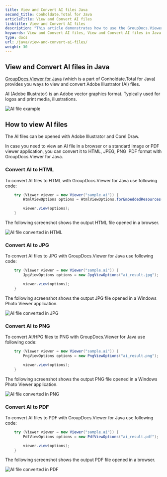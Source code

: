 ```yaml
---
title: View and Convert AI files Java
second_title: Conholdate.Total for Java
articleTitle: View and Convert AI files
linktitle: View and Convert AI files
description: "This article demonstrates how to use the GroupDocs.Viewer Java API (which is a part of Conholdate.Total for Java) to view and convert AI files."
keywords: View and Convert AI files, View and Convert AI files in Java
type: docs
url: /java/view-and-convert-ai-files/
weight: 30
---
```



## View and Convert AI files in Java

[GroupDocs.Viewer for Java](https://products.groupdocs.com/viewer/java) (which is a part of Conholdate.Total for Java) provides you ways to view and convert Adobe Illustrator (AI) files.

AI (Adobe Illustrator) is an Adobe vector graphics format. Typically used for logos and print media, illustrations.

![AI file example](https://docs.groupdocs.com/viewer/java/images/how-to-convert-and-view-ai-files/ai-file-example.jpg)

## How to view AI files

The AI files can be opened with Adobe Illustrator and Corel Draw.

In case you need to view an AI file in a browser or a standard image or PDF viewer application, you can convert it to HTML, JPEG, PNG  PDF format with GroupDocs.Viewer for Java.

### Convert AI to HTML

To convert AI files to HTML with GroupDocs.Viewer for Java use following code:

```java
    try (Viewer viewer = new Viewer("sample.ai")) {
        HtmlViewOptions options = HtmlViewOptions.forEmbeddedResources("ai_result.html");

        viewer.view(options);
    }
```

The following screenshot shows the output HTML file opened in a browser.

![AI file converted in HTML](https://docs.groupdocs.com/viewer/java/images/how-to-convert-and-view-ai-files/ai-file-in-html.jpg)

### Convert AI to JPG

To convert AI files to JPG with GroupDocs.Viewer for Java use following code:

```java
    try (Viewer viewer = new Viewer("sample.ai")) {
        JpgViewOptions options = new JpgViewOptions("ai_result.jpg");

        viewer.view(options);
    }
```

The following screenshot shows the output JPG file opened in a Windows Photo Viewer application.

![AI file converted in JPG](https://docs.groupdocs.com/viewer/java/images/how-to-convert-and-view-ai-files/ai-file-in-jpg.jpg)

### Convert AI to PNG

To convert AI/HPG files to PNG with GroupDocs.Viewer for Java use following code:

```java
    try (Viewer viewer = new Viewer("sample.ai")) {
        PngViewOptions options = new PngViewOptions("ai_result.png");

        viewer.view(options);
    }
```

The following screenshot shows the output PNG file opened in a Windows Photo Viewer application.

![AI file converted in PNG](https://docs.groupdocs.com/viewer/java/images/how-to-convert-and-view-ai-files/ai-file-in-png.jpg)

### Convert AI to PDF

To convert AI files to PDF with GroupDocs.Viewer for Java use following code:

```java
    try (Viewer viewer = new Viewer("sample.ai")) {
        PdfViewOptions options = new PdfViewOptions("ai_result.pdf");

        viewer.view(options);
    }
```

The following screenshot shows the output PDF file opened in a browser.

![AI file converted in PDF](https://docs.groupdocs.com/viewer/java/images/how-to-convert-and-view-ai-files/ai-file-in-pdf.jpg)
